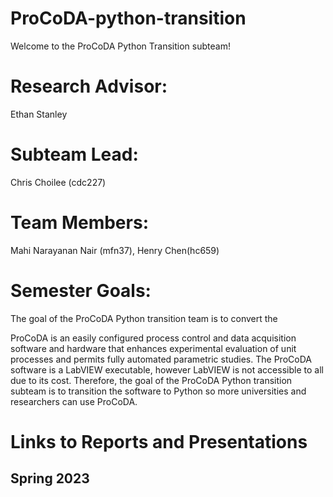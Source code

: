 # ProCoDA-python-transition

Welcome to the ProCoDA Python Transition subteam!

# Research Advisor: 

Ethan Stanley

# Subteam Lead:

Chris Choilee (cdc227)

# Team Members:

Mahi Narayanan Nair (mfn37), Henry Chen(hc659)

# Semester Goals:

The goal of the ProCoDA Python transition team is to convert the 

ProCoDA is an easily configured process control and data acquisition software and hardware that enhances experimental evaluation of unit processes and permits fully automated parametric studies. The ProCoDA software is a LabVIEW executable, however LabVIEW is not accessible to all due to its cost. Therefore, the goal of the ProCoDA Python transition subteam is to transition the software to Python so more universities and researchers can use ProCoDA.

# Links to Reports and Presentations

## Spring 2023

